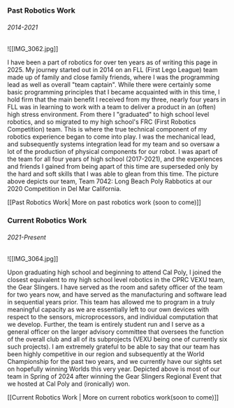
<h3>Past Robotics Work</h3>
<h6>2014-2021</h6>

![[IMG_3062.jpg]]

I have been a part of robotics for over ten years as of writing this page in 2025. My journey started out in 2014 on an FLL (First Lego League) team made up of family and close family friends, where I was the programming lead as well as overall "team captain". While there were certainly some basic programming principles that I became acquainted with in this time, I hold firm that the main benefit I received from my three, nearly four years in FLL was in learning to work with a team to deliver a product in an (often) high stress environment. From there I "graduated" to high school level robotics, and so migrated to my high school's FRC (First Robotics Competition) team. This is where the true technical component of my robotics experience began to come into play. I was the mechanical lead, and subsequently systems integration lead for my team and so oversaw a lot of the production of physical components for our robot. I was apart of the team for all four years of high school (2017-2021), and the experiences and friends I gained from being apart of this time are superseded only by the hard and soft skills that I was able to glean from this time. The picture above depicts our team, Team 7042: Long Beach Poly Rabbotics at our 2020 Competition in Del Mar California.

[[Past Robotics Work| More on past robotics work (soon to come)]]

<h3>Current Robotics Work</h3>
<h6>2021-Present</h6>

![[IMG_3064.jpg]]

Upon graduating high school and beginning to attend Cal Poly, I joined the closest equivalent to my high school level robotics in the CPRC VEXU team, the Gear Slingers. I have served as the room and safety officer of the team for two years now, and have served as the manufacturing and software lead in sequential years prior. This team has allowed me to program in a truly meaningful capacity as we are essentially left to our own devices with respect to the sensors, microprocessors, and individual computation that we develop. Further, the team is entirely student run and I serve as a general officer on the larger advisory committee that oversees the function of the overall club and all of its subprojects (VEXU being one of currently six such projects). I am extremely grateful to be able to say that our team has been highly competitive in our region and subsequently at the World Championship for the past two years, and we currently have our sights set on hopefully winning Worlds this very year. Depicted above is most of our team in Spring of 2024 after winning the Gear Slingers Regional Event that we hosted at Cal Poly and (ironically) won. 

[[Current Robotics Work | More on current robotics work(soon to come)]]
